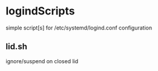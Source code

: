 # logindScripts
simple script[s] for /etc/systemd/logind.conf configuration

## lid.sh
ignore/suspend on closed lid
